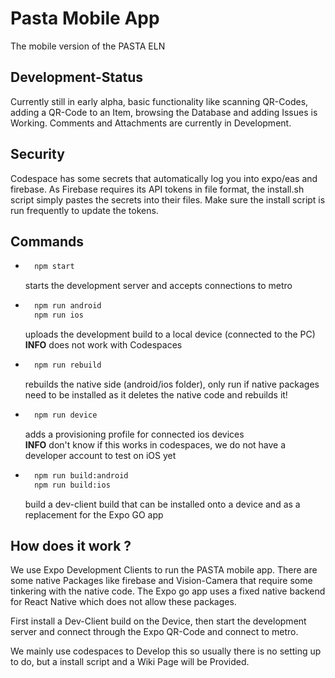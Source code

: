 # Pasta Mobile App
The mobile version of the PASTA ELN

## Development-Status
Currently still in early alpha, basic functionality like scanning QR-Codes, adding a QR-Code to an Item, browsing the Database and adding Issues is Working.
Comments and Attachments are currently in Development.

## Security

Codespace has some secrets that automatically log you into expo/eas and firebase.
As Firebase requires its API tokens in file format, the install.sh script simply pastes the secrets into their files.
Make sure the install script is run frequently to update the tokens.

## Commands

- ```bash
    npm start
  ```
  starts the development server and accepts connections to metro

- ```bash
    npm run android
    npm run ios
  ```
  uploads the development build to a local device (connected to the PC) <br/>
  **INFO** does not work with Codespaces

- ```bash
    npm run rebuild
  ```
  rebuilds the native side (android/ios folder), only run if native packages need to be installed as it deletes the native code and rebuilds it!

- ```bash
    npm run device
  ```
  adds a provisioning profile for connected ios devices <br/>
  **INFO** don't know if this works in codespaces, we do not have a developer account to test on iOS yet

- ```bash
    npm run build:android
    npm run build:ios
  ```
  build a dev-client build that can be installed onto a device and as a replacement for the Expo GO app

## How does it work ?

We use Expo Development Clients to run the PASTA mobile app. There are some native Packages like firebase and Vision-Camera that require some tinkering with the native code. The Expo go app uses a fixed native backend for React Native which does not allow these packages. <br/>

First install a Dev-Client build on the Device, then start the development server and connect through the Expo QR-Code and connect to metro.

We mainly use codespaces to Develop this so usually there is no setting up to do, but a install script and a Wiki Page will be Provided.